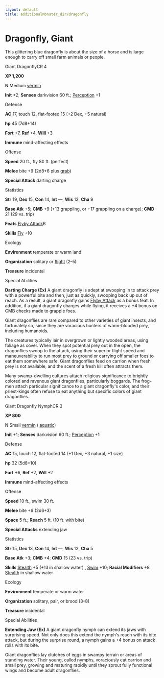 ```yaml
---
layout: default
title: additionalMonster_dir/dragonfly
---
```

# Dragonfly, Giant

This glittering blue dragonfly is about the size of a horse and is large enough to carry off small farm animals or people.

Giant DragonflyCR 4

**XP 1,200**

N Medium [vermin](monsters/creatureTypes#_vermin)

**Init** +2; **Senses** darkvision 60 ft.; [Perception](additionalMonster_dir/../skill_dir/perception#_perception) +1

Defense

**AC** 17, touch 12, flat-footed 15 (+2 Dex, +5 natural)

**hp** 45 (7d8+14)

**Fort** +7, **Ref** +4, **Will** +3

**Immune** mind-affecting effects

Offense

**Speed** 20 ft., fly 80 ft. (perfect)

**Melee** bite +9 (2d8+6 plus [grab](monsters/universalMonsterRules#_grab))

**Special Attack** darting charge

Statistics

**Str** 19, **Dex** 15, **Con** 14, **Int** —, **Wis** 12, **Cha** 9

**Base Atk** +5; **CMB** +9 (+13 grappling, or +17 grappling on a charge); **CMD** 21 (29 vs. trip)

**Feats** [Flyby Attack](additionalMonster_dir/../monster_dir/monsterFeats#_flyby-attack)B

**Skills** [Fly](additionalMonsters/../skill_dir/fly#_fly) +10

Ecology

**Environment** temperate or warm land

**Organization** solitary or [flight](monsters/universalMonsterRules#_flight-(ex,-sp,-or-su)) (2–5)

**Treasure** incidental

Special Abilities

**Darting Charge (Ex)** A giant dragonfly is adept at swooping in to attack prey with a powerful bite and then, just as quickly, swooping back up out of reach. As a result, a giant dragonfly gains [Flyby Attack](additionalMonster_dir/../monster_dir/monsterFeats#_flyby-attack) as a bonus feat. In addition, if a giant dragonfly charges while flying, it receives a +4 bonus on CMB checks made to grapple foes.

Giant dragonflies are rare compared to other varieties of giant insects, and fortunately so, since they are voracious hunters of warm-blooded prey, including humanoids.

The creatures typically lair in overgrown or lightly wooded areas, using foliage as cover. When they spot potential prey out in the open, the dragonflies swoop to the attack, using their superior flight speed and maneuverability to run most prey to ground or carrying off smaller foes to eat them somewhere safe. Giant dragonflies feed on carrion when fresh prey is not available, and the scent of a fresh kill often attracts them.

Many swamp-dwelling cultures attach religious significance to brightly colored and ravenous giant dragonflies, particularly boggards. The frog-men attach particular significance to a giant dragonfly's color, and their priest-kings often refuse to eat anything but specific colors of giant dragonflies.

Giant Dragonfly NymphCR 3

**XP 800**

N Small [vermin](monsters/creatureTypes#_vermin) ( [aquatic](monster_dir/creatureTypes#_aquatic-subtype))

**Init** +1; **Senses** darkvision 60 ft.; [Perception](additionalMonsters/../skill_dir/perception#_perception) +1

Defense

**AC** 15, touch 12, flat-footed 14 (+1 Dex, +3 natural, +1 size)

**hp** 32 (5d8+10)

**Fort** +6, **Ref** +2, **Will** +2

**Immune** mind-affecting effects

Offense

**Speed** 10 ft., swim 30 ft.

**Melee** bite +6 (2d6+3)

**Space** 5 ft.; **Reach** 5 ft. (10 ft. with bite)

**Special Attacks** extending jaw

Statistics

**Str** 15, **Dex** 13, **Con** 14, **Int** —, **Wis** 12, **Cha** 5

**Base Atk** +3; **CMB** +4; **CMD** 15 (23 vs. trip)

**Skills** [Stealth](additionalMonsters/../skill_dir/stealth#_stealth) +5 (+13 in shallow water) , [Swim](additionalMonsters/../skill_dir/swim#_swim) +10; **Racial Modifiers** +8 [Stealth](additionalMonsters/../skill_dir/stealth#_stealth) in shallow water

Ecology

**Environment** temperate or warm water

**Organization** solitary, pair, or brood (3–8)

**Treasure** incidental

Special Abilities

**Extending Jaw (Ex)** A giant dragonfly nymph can extend its jaws with surprising speed. Not only does this extend the nymph's reach with its bite attack, but during the surprise round, a nymph gains a +4 bonus on attack rolls with its bite.

Giant dragonflies lay clutches of eggs in swampy terrain or areas of standing water. Their young, called nymphs, voraciously eat carrion and small prey, growing and maturing rapidly until they sprout fully functional wings and become adult dragonflies.

